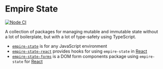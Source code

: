 # Empire State

[![Node CI](https://github.com/karlvr/empire-state/actions/workflows/github-actions-build.yml/badge.svg)](https://github.com/karlvr/empire-state/actions/workflows/github-actions-build.yml)

A collection of packages for managing mutable and immutable state without a lot of boilerplate, but with a lot of type-safety using TypeScript.

* [`empire-state`](./packages/core) is for any JavaScript environment
* [`empire-state-react`](./packages/react) provides hooks for using `empire-state` in [React](https://reactjs.org)
* [`empire-state-forms`](./packages/forms) is a DOM form components package using `empire-state` for [React](https://reactjs.org)
